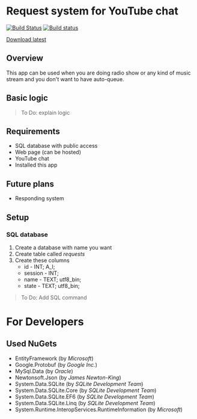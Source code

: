 # Request system for YouTube chat
[![Build Status](https://travis-ci.org/Creeperman007/requests-yt.svg?branch=master)](https://travis-ci.org/Creeperman007/requests-yt) [![Build status](https://ci.appveyor.com/api/projects/status/305d1d7usmaqjipj?svg=true)](https://ci.appveyor.com/project/Creeperman007/requests-yt)

[Download latest](https://github.com/Creeperman007/requests-yt/releases/latest)
## Overview
This app can be used when you are doing radio show or any kind of music stream and you don't want to have auto-queue.<br>
## Basic logic
> To Do: explain logic

## Requirements
* SQL database with public access
* Web page (can be hosted)
* YouTube chat
* Installed this app
## Future plans
* Responding system
## Setup
### SQL database
1. Create a database with name you want
1. Create table called *requests*
1. Create these columns
    * id - INT; A_I;
    * session - INT;
    * name - TEXT; utf8_bin;
    * state - TEXT; utf8_bin;
> To Do: Add SQL command

# For Developers
## Used NuGets
* EntityFramework (by *Microsoft*)
* Google.Protobuf (by *Google Inc.*)
* MySql.Data (by *Oracle*)
* Newtonsoft.Json (by *James Newton-King*)
* System.Data.SQLite (by *SQLite Development Team*)
* System.Data.SQLite.Core (by *SQLite Development Team*)
* System.Data.SQLite.EF6 (by *SQLite Development Team*)
* System.Data.SQLite.Linq (by *SQLite Development Team*)
* System.Runtime.InteropServices.RuntimeInformation (by *Microsoft*)
